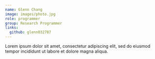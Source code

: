 ```yaml
---
name: Glenn Chang
image: images/photo.jpg
role: programmer
group: Research Programmer
links:
  github: glenn032787
---
```


Lorem ipsum dolor sit amet, consectetur adipiscing elit, sed do eiusmod tempor incididunt ut labore et dolore magna aliqua.
